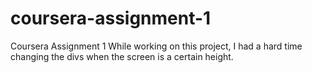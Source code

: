 # coursera-assignment-1
Coursera Assignment 1
While working on this project, I had a hard time changing the divs when the screen is a certain height.
